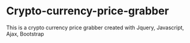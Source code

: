 # Crypto-currency-price-grabber
This is a crypto currency price grabber created with 
Jquery, 
Javascript, 
Ajax, 
Bootstrap
